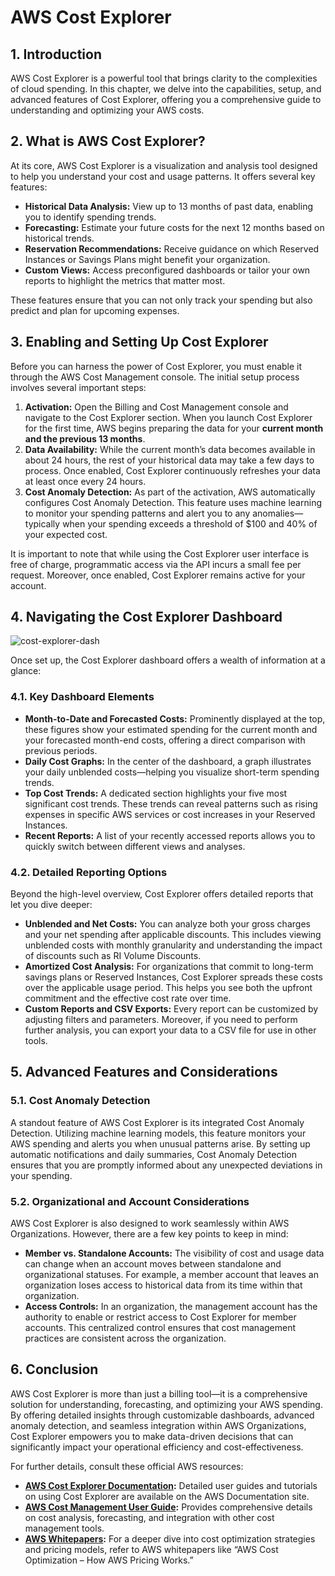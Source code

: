 # AWS Cost Explorer

## 1. Introduction

AWS Cost Explorer is a powerful tool that brings clarity to the complexities of cloud spending. In this chapter, we delve into the capabilities, setup, and advanced features of Cost Explorer, offering you a comprehensive guide to understanding and optimizing your AWS costs.

## 2. What is AWS Cost Explorer?

At its core, AWS Cost Explorer is a visualization and analysis tool designed to help you understand your cost and usage patterns. It offers several key features:

- **Historical Data Analysis:** View up to 13 months of past data, enabling you to identify spending trends.
- **Forecasting:** Estimate your future costs for the next 12 months based on historical trends.
- **Reservation Recommendations:** Receive guidance on which Reserved Instances or Savings Plans might benefit your organization.
- **Custom Views:** Access preconfigured dashboards or tailor your own reports to highlight the metrics that matter most.

These features ensure that you can not only track your spending but also predict and plan for upcoming expenses.

## 3. Enabling and Setting Up Cost Explorer

Before you can harness the power of Cost Explorer, you must enable it through the AWS Cost Management console. The initial setup process involves several important steps:

1. **Activation:** Open the Billing and Cost Management console and navigate to the Cost Explorer section. When you launch Cost Explorer for the first time, AWS begins preparing the data for your **current month and the previous 13 months**.
2. **Data Availability:** While the current month’s data becomes available in about 24 hours, the rest of your historical data may take a few days to process. Once enabled, Cost Explorer continuously refreshes your data at least once every 24 hours.
3. **Cost Anomaly Detection:** As part of the activation, AWS automatically configures Cost Anomaly Detection. This feature uses machine learning to monitor your spending patterns and alert you to any anomalies—typically when your spending exceeds a threshold of $100 and 40% of your expected cost.

It is important to note that while using the Cost Explorer user interface is free of charge, programmatic access via the API incurs a small fee per request. Moreover, once enabled, Cost Explorer remains active for your account.

## 4. Navigating the Cost Explorer Dashboard

![cost-explorer-dash](./_assets/cost-explorer-dash.png)

Once set up, the Cost Explorer dashboard offers a wealth of information at a glance:
### 4.1. Key Dashboard Elements

- **Month-to-Date and Forecasted Costs:** Prominently displayed at the top, these figures show your estimated spending for the current month and your forecasted month-end costs, offering a direct comparison with previous periods.
- **Daily Cost Graphs:** In the center of the dashboard, a graph illustrates your daily unblended costs—helping you visualize short-term spending trends.
- **Top Cost Trends:** A dedicated section highlights your five most significant cost trends. These trends can reveal patterns such as rising expenses in specific AWS services or cost increases in your Reserved Instances.
- **Recent Reports:** A list of your recently accessed reports allows you to quickly switch between different views and analyses.

### 4.2. Detailed Reporting Options

Beyond the high-level overview, Cost Explorer offers detailed reports that let you dive deeper:

- **Unblended and Net Costs:** You can analyze both your gross charges and your net spending after applicable discounts. This includes viewing unblended costs with monthly granularity and understanding the impact of discounts such as RI Volume Discounts.
- **Amortized Cost Analysis:** For organizations that commit to long-term savings plans or Reserved Instances, Cost Explorer spreads these costs over the applicable usage period. This helps you see both the upfront commitment and the effective cost rate over time.
- **Custom Reports and CSV Exports:** Every report can be customized by adjusting filters and parameters. Moreover, if you need to perform further analysis, you can export your data to a CSV file for use in other tools.

## 5. Advanced Features and Considerations

### 5.1. Cost Anomaly Detection

A standout feature of AWS Cost Explorer is its integrated Cost Anomaly Detection. Utilizing machine learning models, this feature monitors your AWS spending and alerts you when unusual patterns arise. By setting up automatic notifications and daily summaries, Cost Anomaly Detection ensures that you are promptly informed about any unexpected deviations in your spending.
### 5.2. Organizational and Account Considerations

AWS Cost Explorer is also designed to work seamlessly within AWS Organizations. However, there are a few key points to keep in mind:

- **Member vs. Standalone Accounts:** The visibility of cost and usage data can change when an account moves between standalone and organizational statuses. For example, a member account that leaves an organization loses access to historical data from its time within that organization.
- **Access Controls:** In an organization, the management account has the authority to enable or restrict access to Cost Explorer for member accounts. This centralized control ensures that cost management practices are consistent across the organization.

## 6. Conclusion

AWS Cost Explorer is more than just a billing tool—it is a comprehensive solution for understanding, forecasting, and optimizing your AWS spending. By offering detailed insights through customizable dashboards, advanced anomaly detection, and seamless integration within AWS Organizations, Cost Explorer empowers you to make data-driven decisions that can significantly impact your operational efficiency and cost-effectiveness.

For further details, consult these official AWS resources:

- **[AWS Cost Explorer Documentation](https://docs.aws.amazon.com/cost-management/latest/userguide/ce-exploring-data.html):** Detailed user guides and tutorials on using Cost Explorer are available on the AWS Documentation site.  
- **[AWS Cost Management User Guide](https://docs.aws.amazon.com/pdfs/cost-management/latest/userguide/cost-management-guide.pdf):** Provides comprehensive details on cost analysis, forecasting, and integration with other cost management tools.  
- **[AWS Whitepapers](https://docs.aws.amazon.com/whitepapers/latest/how-aws-pricing-works/aws-cost-optimization.html):** For a deeper dive into cost optimization strategies and pricing models, refer to AWS whitepapers like “AWS Cost Optimization – How AWS Pricing Works.”  
